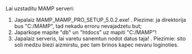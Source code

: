 Lai uzstaditu MAMP serveri:

1. Japalaiz MAMP_MAMP_PRO_SETUP_5.0.2.exe!
.  Piezime: ja direktorija bus "C:/MAMP", tad nekadu erroru nevajadzetu but;
2. Japarkope mapite "db" un "htdocs" uz mapiti "C:/MAMP"!
3. Japalaiz serveris, lai varetu sanemtun nodot datus taja!
.  Piezimie: sito soli medzu biezi aizmirstu, pec tam brinos kapec nevaru loginoties.